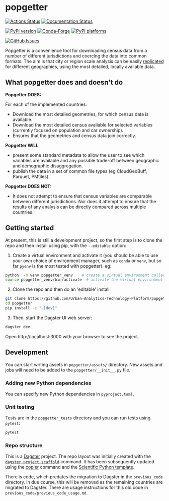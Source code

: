 # popgetter

[![Actions Status][actions-badge]][actions-link]
[![Documentation Status][rtd-badge]][rtd-link]

[![PyPI version][pypi-version]][pypi-link]
[![Conda-Forge][conda-badge]][conda-link]
[![PyPI platforms][pypi-platforms]][pypi-link]

[![GitHub Issues][github-issues-badge]][github-issues-link]

<!-- SPHINX-START -->

<!-- prettier-ignore-start -->
[actions-badge]:            https://github.com/Urban-Analytics-Technology-Platform/popgetter/workflows/CI/badge.svg
[actions-link]:             https://github.com/Urban-Analytics-Technology-Platform/popgetter/actions
[conda-badge]:              https://img.shields.io/conda/vn/conda-forge/popgetter
[conda-link]:               https://github.com/conda-forge/popgetter-feedstock
[github-discussions-badge]: https://img.shields.io/static/v1?label=Discussions&message=Ask&color=blue&logo=github
[github-discussions-link]:  https://github.com/Urban-Analytics-Technology-Platform/popgetter/discussions
[github-issues-badge]: https://img.shields.io/static/v1?label=GitHub&message=Issues&color=blue&logo=github
[github-issues-link]:  https://github.com/Urban-Analytics-Technology-Platform/popgetter/issues
[pypi-link]:                https://pypi.org/project/popgetter/
[pypi-platforms]:           https://img.shields.io/pypi/pyversions/popgetter
[pypi-version]:             https://img.shields.io/pypi/v/popgetter
[rtd-badge]:                https://readthedocs.org/projects/popgetter/badge/?version=latest
[rtd-link]:                 https://popgetter.readthedocs.io/en/latest/?badge=latest

<!-- prettier-ignore-end -->

Popgetter is a convenience tool for downloading census data from a number of
different jurisdictions and coercing the data into common formats. The aim is
that city or region scale analysis can be easily
[replicated](https://the-turing-way.netlify.app/reproducible-research/overview/overview-definitions.html#table-of-definitions-for-reproducibility)
for different geographies, using the most detailed, locally available data.

## What popgetter does and doesn't do

**Popgetter DOES:**

For each of the implemented countries:

- Download the most detailed geometries, for which census data is available.
- Download the most detailed census available for selected variables (currently
  focused on population and car ownership).
- Ensures that the geometries and census data join correctly.

**Popgetter WILL**

- present some standard metadata to allow the user to see which variables are
  available and any possible trade-off between geographic and demographic
  disaggregation.
- publish the data in a set of common file types (eg CloudGeoBuff, Parquet,
  PMtiles).

**Popgetter DOES NOT:**

- It does not attempt to ensure that census variables are comparable between
  different jurisdictions. Nor does it attempt to ensure that the results of any
  analysis can be directly compared across multiple countries.

## Getting started

At present, this is still a development project, so the first step is to clone
the repo and then install using pip, with the `--editable` option:

1. Create a virtual environment and activate it (you should be able to use your
   own choice of environment manager, such as `conda` or `venv`, but so far
   `pyenv` is the most tested with popgetter). eg:

```bash
python  -m venv popgetter_venv    # create a virtual environment called `popgetter_venv`
source popgetter_venv/bin/activate  # activate the virtual environment
```

2. Clone the repo and then do an 'editable' install:

```bash
git clone https://github.com/Urban-Analytics-Technology-Platform/popgetter.git
cd popgetter
pip install -e ".[dev]"
```

3. Then, start the Dagster UI web server:

```bash
dagster dev
```

Open http://localhost:3000 with your browser to see the project.

## Development

You can start writing assets in `popgetter/assets/` directory. New assets and
jobs will need to be added to the `popgetter/__init__.py` file.

### Adding new Python dependencies

You can specify new Python dependencies in `pyproject.toml`.

### Unit testing

Tests are in the `popgetter_tests` directory and you can run tests using
`pytest`:

```bash
pytest
```

### Repo structure

This is a [Dagster](https://dagster.io/) project. The repo layout was initially
created with the
[`dagster project scaffold`](https://docs.dagster.io/getting-started/create-new-project)
command. It has been subsequently updated using the
[copier](https://copier.readthedocs.io/en/stable/) command and the
[Scientific Python template](https://github.com/scientific-python/cookie).

There is code, which predates the migration to Dagster in the `previous_code`
directory. In due course, this will be removed as the remaining countries are
migrated to Dagster. There are usage instructions for this old code in
`previous_code/previous_code_usage.md`.

